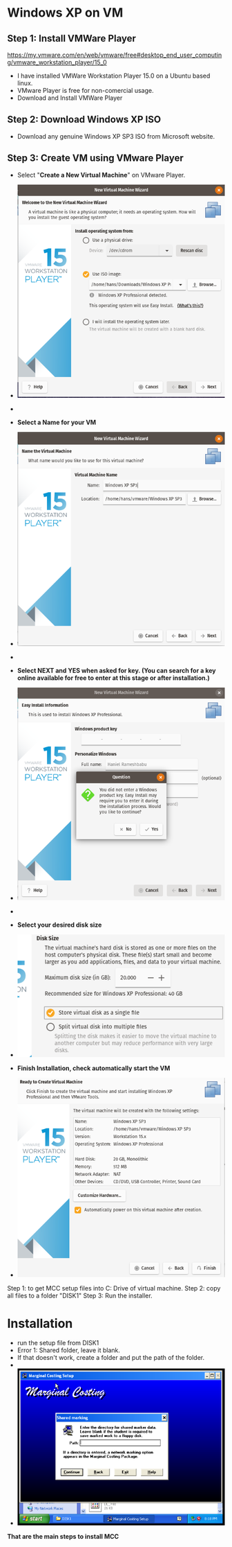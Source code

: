 <!-- TITLE: VM MCC -->
<!-- SUBTITLE: How to install MCC app on VM -->

# Windows XP on VM
## Step 1: Install VMWare Player
https://my.vmware.com/en/web/vmware/free#desktop_end_user_computing/vmware_workstation_player/15_0

* I have installed VMWare Workstation Player 15.0 on a Ubuntu based linux.
* VMware Player is free for non-comercial usage.
* Download and Install VMWare Player

## Step 2: Download Windows XP ISO
* Download any genuine Windows XP SP3 ISO from Microsoft website.


## Step 3: Create VM using VMware Player
* Select "**Create a New Virtual Machine**" on VMware Player.
* ![Vmplayerisoselect](/uploads/vmplayerisoselect.png "Vmplayerisoselect")
*
* **Select a Name for your VM**
* ![Vmxpwizname](/uploads/vmxpwizname.png "Vmxpwizname")
*
* **Select NEXT and YES when asked for key. (You can search for a key online available for free to enter at this stage or after installation.)**
* ![Vmpxpkeyaskvm](/uploads/vmpxpkeyaskvm.png "Vmpxpkeyaskvm")
*
* **Select your desired disk size** 
* ![Vmxpwizdisksize](/uploads/vmxpwizdisksize.png "Vmxpwizdisksize")

* **Finish Installation, check automatically start the VM**
* ![Vmxpwizfinish](/uploads/vmxpwizfinish.png "Vmxpwizfinish")

Step 1: to get MCC setup files into C: Drive of virtual machine.
Step 2: copy all files to a folder "DISK1"
Step 3: Run the installer.

# Installation
* run the setup file from DISK1
* Error 1: Shared folder, leave it blank.
* If that doesn't work, create a folder and put the path of the folder.
* 
* ![Sharedmcc](/uploads/sharedmcc.png "Sharedmcc")

**That are the main steps to install MCC**
